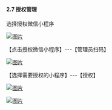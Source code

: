 #### 2.7 授权管理

选择授权微信小程序

[![图片](http://qrs.3l7c.com/shareyou/doc/pro/6feb8257-d0e5-4d27-a43d-ca0de967ecf9.015.png "图片")](http://qrs.3l7c.com/shareyou/doc/pro/6feb8257-d0e5-4d27-a43d-ca0de967ecf9.015.png)

【点击授权微信小程序】---【管理员扫码】

[![图片](http://qrs.3l7c.com/shareyou/doc/pro/1.png "图片")](http://qrs.3l7c.com/shareyou/doc/pro/1.png)

【选择需要授权的小程序】---【授权】

[![图片](http://qrs.3l7c.com/shareyou/doc/pro/2.jpg "图片")](http://qrs.3l7c.com/shareyou/doc/pro/2.jpg)

[![图片](http://qrs.3l7c.com/shareyou/doc/pro/3.jpg "图片")](http://qrs.3l7c.com/shareyou/doc/pro/3.jpg)
